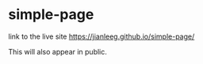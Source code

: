 # simple-page

link to the live site https://jianleeg.github.io/simple-page/

This will also appear in public.
